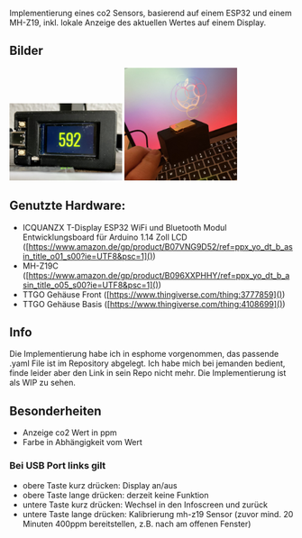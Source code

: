 Implementierung eines co2 Sensors, basierend auf einem ESP32 und einem MH-Z19, inkl. lokale Anzeige des aktuellen Wertes auf einem Display.

## Bilder
<img src="front.jpeg" alt="drawing" width="200"/>
<img src="back.jpeg" alt="drawing" width="200"/>

## Genutzte Hardware:
- ICQUANZX T-Display ESP32 WiFi und Bluetooth Modul Entwicklungsboard für Arduino 1.14 Zoll LCD ([https://www.amazon.de/gp/product/B07VNG9D52/ref=ppx_yo_dt_b_asin_title_o01_s00?ie=UTF8&psc=1]())
- MH-Z19C ([https://www.amazon.de/gp/product/B096XXPHHY/ref=ppx_yo_dt_b_asin_title_o05_s00?ie=UTF8&psc=1]())
- TTGO Gehäuse Front ([https://www.thingiverse.com/thing:3777859]())
- TTGO Gehäuse Basis ([https://www.thingiverse.com/thing:4108699]())

## Info
Die Implementierung habe ich in esphome vorgenommen, das passende .yaml File ist im Repository abgelegt. Ich habe mich bei jemanden bedient, finde leider aber den Link in sein Repo nicht mehr. Die Implementierung ist als WIP zu sehen.

## Besonderheiten
* Anzeige co2 Wert in ppm
* Farbe in Abhängigkeit vom Wert

### Bei USB Port links gilt
* obere Taste kurz drücken: Display an/aus
* obere Taste lange drücken: derzeit keine Funktion
* untere Taste kurz drücken: Wechsel in den Infoscreen und zurück
* untere Taste lange drücken: Kalibrierung mh-z19 Sensor (zuvor mind. 20 Minuten 400ppm bereitstellen, z.B. nach am offenen Fenster)
